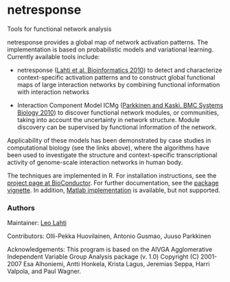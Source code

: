 netresponse 
===========

Tools for functional network analysis

netresponse provides a global map of network activation patterns. The
implementation is based on probabilistic models and variational
learning. Currently available tools include:

 * netresponse ([Lahti et al. Bioinformatics
   2010](http://bioinformatics.oxfordjournals.org/content/26/21/2713))
   to detect and characterize context-specific activation patterns and
   to construct global functional maps of large interaction networks
   by combining functional information with interaction networks

 * Interaction Component Model ICMg ([Parkkinen and Kaski. BMC Systems
   Biology 2010](http://www.biomedcentral.com/1752-0509/4/4)) to
   discover functional network modules, or communities, taking into
   account the uncertainty in network structure. Module discovery can
   be supervised by functional information of the network.

Applicability of these models has been demonstrated by case studies in
computational biology (see the links above), where the algorithms have
been used to investigate the structure and context-specific
transcriptional activity of genome-scale interaction networks in human
body.

The techniques are implemented in R. For installation instructions,
see the [project page at
BioConductor](http://www.bioconductor.org/help/bioc-views/devel/bioc/html/netresponse.html). For
further documentation, see the [package
vignette](https://github.com/antagomir/netresponse/blob/master/vignettes/netresponse.pdf?raw=true). In
addition, [Matlab
implementation](http://www.cis.hut.fi/projects/mi/software/NetResponse)
is available, but not supported.


### Authors

Maintainer: [Leo Lahti](http://antagomir.github.io/info/contact)

Contributors: Olli-Pekka Huovilainen, Antonio Gusmao, Juuso Parkkinen  

Acknowledgements: This program is based on the AIVGA Agglomerative
Independent Variable Group Analysis package (v. 1.0) Copyright (C)
2001-2007 Esa Alhoniemi, Antti Honkela, Krista Lagus, Jeremias
Seppa, Harri Valpola, and Paul Wagner.

